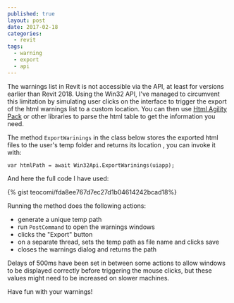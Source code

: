 ```yaml
---
published: true
layout: post
date: 2017-02-18
categories:
  - revit
tags:
  - warning
  - export
  - api
---
```


The warnings list in Revit is not accessible via the API, at least for versions earlier than Revit 2018. 
Using the Win32 API, I've managed to circumvent this limitation by simulating user clicks on the interface to trigger the export of the html warnings list to a custom location. 
You can then use [Html Agility Pack](http://htmlagilitypack.codeplex.com/) or other libraries to parse the html table to get the information you need.

The method `ExportWarinings` in the class below stores the exported html files to the user's temp folder and returns its location , you can invoke it with: 

`var htmlPath = await Win32Api.ExportWarinings(uiapp);`

And here the full code I have used:

{% gist teocomi/fda8ee767d7ec27d1b04614242bcad18%}

Running the method does the following actions:

- generate a unique temp path
- run `PostCommand` to open the warnings windows
- clicks the "Export" button
- on a separate thread, sets the temp path as file name and clicks save
- closes the warnings dialog and returns the path

Delays of 500ms have been set in between some actions to allow windows to be displayed correctly before triggering the mouse clicks, but these values might need to be increased on slower machines.

Have fun with your warnings!
